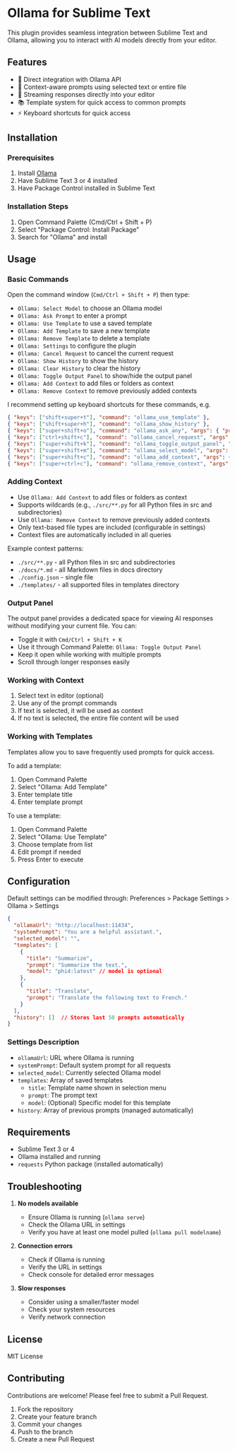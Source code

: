 # Ollama for Sublime Text

This plugin provides seamless integration between Sublime Text and Ollama, allowing you to interact with AI models directly from your editor.

## Features

- 🤖 Direct integration with Ollama API
- 📝 Context-aware prompts using selected text or entire file
- 🔄 Streaming responses directly into your editor
- 📚 Template system for quick access to common prompts
- ⚡️ Keyboard shortcuts for quick access

## Installation

### Prerequisites

1. Install [Ollama](https://ollama.ai)
2. Have Sublime Text 3 or 4 installed
3. Have Package Control installed in Sublime Text

### Installation Steps

1. Open Command Palette (Cmd/Ctrl + Shift + P)
2. Select "Package Control: Install Package"
3. Search for "Ollama" and install

## Usage

### Basic Commands

Open the command window (`Cmd/Ctrl + Shift + P`) then type:
  - `Ollama: Select Model` to choose an Ollama model
  - `Ollama: Ask Prompt` to enter a prompt
  - `Ollama: Use Template` to use a saved template
  - `Ollama: Add Template` to save a new template
  - `Ollama: Remove Template` to delete a template
  - `Ollama: Settings` to configure the plugin
  - `Ollama: Cancel Request` to cancel the current request
  - `Ollama: Show History` to show the history
  - `Ollama: Clear History` to clear the history
  - `Ollama: Toggle Output Panel` to show/hide the output panel
  - `Ollama: Add Context` to add files or folders as context
  - `Ollama: Remove Context` to remove previously added contexts

I recommend setting up keyboard shortcuts for these commands, e.g.

```json
{ "keys": ["shift+super+t"], "command": "ollama_use_template" },
{ "keys": ["shift+super+h"], "command": "ollama_show_history" },
{ "keys": ["super+shift+o"], "command": "ollama_ask_any", "args": { "prompt": null } },
{ "keys": ["ctrl+shift+c"], "command": "ollama_cancel_request", "args": {} },
{ "keys": ["super+shift+k"], "command": "ollama_toggle_output_panel", "args": {} },
{ "keys": ["super+shift+m"], "command": "ollama_select_model", "args": {} },
{ "keys": ["super+shift+c"], "command": "ollama_add_context", "args": {} },
{ "keys": ["super+ctrl+c"], "command": "ollama_remove_context", "args": {} }
```

### Adding Context

- Use `Ollama: Add Context` to add files or folders as context
- Supports wildcards (e.g., `./src/**.py` for all Python files in src and subdirectories)
- Use `Ollama: Remove Context` to remove previously added contexts
- Only text-based file types are included (configurable in settings)
- Context files are automatically included in all queries

Example context patterns:
- `./src/**.py` - all Python files in src and subdirectories
- `./docs/*.md` - all Markdown files in docs directory
- `./config.json` - single file
- `./templates/` - all supported files in templates directory

### Output Panel

The output panel provides a dedicated space for viewing AI responses without modifying your current file. You can:
- Toggle it with `Cmd/Ctrl + Shift + K`
- Use it through Command Palette: `Ollama: Toggle Output Panel`
- Keep it open while working with multiple prompts
- Scroll through longer responses easily

### Working with Context

1. Select text in editor (optional)
2. Use any of the prompt commands
3. If text is selected, it will be used as context
4. If no text is selected, the entire file content will be used

### Working with Templates

Templates allow you to save frequently used prompts for quick access.

To add a template:
1. Open Command Palette
2. Select "Ollama: Add Template"
3. Enter template title
4. Enter template prompt

To use a template:
1. Open Command Palette
2. Select "Ollama: Use Template"
3. Choose template from list
4. Edit prompt if needed
5. Press Enter to execute

## Configuration

Default settings can be modified through: Preferences > Package Settings > Ollama > Settings

```json
{
  "ollamaUrl": "http://localhost:11434",
  "systemPrompt": "You are a helpful assistant.",
  "selected_model": "",
  "templates": [
    {
      "title": "Summarize",
      "prompt": "Summarize the text.",
      "model": "phi4:latest" // model is optional
    },
    {
      "title": "Translate",
      "prompt": "Translate the following text to French."
    }
  ],
  "history": []  // Stores last 50 prompts automatically
}
```

### Settings Description

- `ollamaUrl`: URL where Ollama is running
- `systemPrompt`: Default system prompt for all requests
- `selected_model`: Currently selected Ollama model
- `templates`: Array of saved templates
  - `title`: Template name shown in selection menu
  - `prompt`: The prompt text
  - `model`: (Optional) Specific model for this template
- `history`: Array of previous prompts (managed automatically)

## Requirements

- Sublime Text 3 or 4
- Ollama installed and running
- `requests` Python package (installed automatically)

## Troubleshooting

1. **No models available**
   - Ensure Ollama is running (`ollama serve`)
   - Check the Ollama URL in settings
   - Verify you have at least one model pulled (`ollama pull modelname`)

2. **Connection errors**
   - Check if Ollama is running
   - Verify the URL in settings
   - Check console for detailed error messages

3. **Slow responses**
   - Consider using a smaller/faster model
   - Check your system resources
   - Verify network connection

## License

MIT License

## Contributing

Contributions are welcome! Please feel free to submit a Pull Request.

1. Fork the repository
2. Create your feature branch
3. Commit your changes
4. Push to the branch
5. Create a new Pull Request
